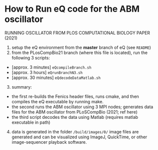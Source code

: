 # How to Run eQ code for the ABM oscillator

RUNNING OSCILLATOR FROM PLOS COMPUTATIONAL BIOLOGY PAPER (2021)

1. setup the eQ environment from the **master** branch of eQ (see `README`)
2. from the PLosCompBio21 branch (where this file is located), run the following 3 scripts:
  - [approx. 3 minutes] `eQcompileBranch.sh`
  - [approx. 3 hours] `eQrunBranchN3.sh`
  - [approx. 30 minutes] `eQdecodeDataMatlab.sh`
3. summary:
  - the first re-builds the Fenics header files, runs cmake, and then compiles the eQ executable by running make.  
  - the second runs the ABM oscillator using 3 MPI nodes; generates data files for the ABM oscillator from PLoSCompBio (2021; ref here)
  - the third script decodes the data using Matlab (requires matlab executable in path)
4. data is generated in the folder `/build/images/0/` image files are generated and can be visualized using ImageJ, QuickTime, or other image-sequencer playback software.

